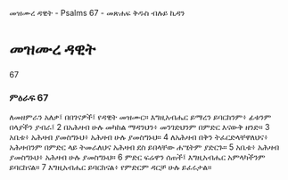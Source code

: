 ﻿
 መዝሙረ ዳዊት - Psalms 67 - መጽሐፍ ቅዱስ ብሉይ ኪዳን
# መዝሙረ ዳዊት
67
### ምዕራፍ 67
ለመዘምራን አለቃ፤ በበገናዎች፤ የዳዊት መዝሙር። 
 እግዚአብሔር ይማረን ይባርከንም፥ ፊቱንም በላያችን ያብራ፤
2  በአሕዛብ ሁሉ መካከል ማዳንህን፥ መንገድህንም በምድር እናውቅ ዘንድ።
3  አቤቱ፥ አሕዛብ ያመስግኑህ፥ አሕዛብ ሁሉ ያመስግኑህ።
4  ለአሕዛብ በቅን ትፈርድላቸዋለህና፥ አሕዛብንም በምድር ላይ ትመራለህና አሕዛብ ደስ ይበላቸው ሐሤትም ያድርጉ።
5  አቤቱ፥ አሕዛብ ያመስግኑህ፥ አሕዛብ ሁሉ ያመስግኑህ።
6  ምድር ፍሬዋን ሰጠች፤ እግዚአብሔር አምላካችንም ይባርከናል።
7  እግዚአብሔር ይባርከናል፥ የምድርም ዳርቻ ሁሉ ይፈሩታል።
